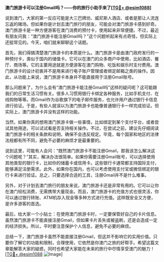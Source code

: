 **澳门旅游卡可以注册Gmail吗？——你的旅行小助手来了[[TG💪+ @esim1088](https://t.me/s/esim1088)]**

说到澳门，大家的第一反应可能是大三巴牌坊、威尼斯人酒店、或者是那让人流连忘返的赌场。但如果你是计划去澳门旅行的朋友，可能会对澳门旅游卡感到好奇。澳门旅游卡是一种方便游客在澳门消费的预付卡，使用起来非常便捷。不过，最近有朋友问我：“澳门旅游卡能注册Gmail吗？”这个问题听起来有点奇怪，但实际上还挺常见的。今天，咱们就来聊聊这个话题。

首先，我们得搞清楚澳门旅游卡的本质是什么。澳门旅游卡是由澳门政府发行的一种预付卡，类似于国内的储值卡。它可以在澳门的众多商户中使用，比如酒店、餐厅、商场等。它的主要用途就是方便游客在澳门购物、吃饭和娱乐时支付费用。澳门旅游卡的设计初衷并不是用来进行电子账户管理或者绑定邮箱之类的操作。因此，从功能上来说，澳门旅游卡本身并不能直接用于注册Gmail账号。

那么问题来了，为什么会有“澳门旅游卡能注册Gmail吗”这样的疑问呢？这可能跟我们的日常生活习惯有关。很多人习惯用银行卡绑定各种服务，比如手机支付、在线购物等等。而Gmail作为谷歌旗下的电子邮件服务，也允许用户通过银行卡信息进行验证。于是，有些人就误以为澳门旅游卡也能像普通银行卡一样完成验证。但实际上，澳门旅游卡并没有这样的功能。

当然，如果你真的想用澳门旅游卡做一些事情，比如绑定到某个支付平台，或者尝试其他用途，可以试试看是否支持相关操作。不过，在尝试之前，建议先仔细阅读澳门旅游卡的相关条款和说明，确保不会违反规定。毕竟，每个国家和地区的法律法规都有所不同，避免不必要的麻烦才是最重要的。

说到这里，可能有人会问：“既然澳门旅游卡不能注册Gmail，那我该怎么解决这个问题呢？”其实，解决办法很简单。如果你需要注册Gmail账号，可以选择使用其他类型的银行卡，比如你的储蓄卡或信用卡。这些银行卡通常都支持国际支付，能够满足注册需求。此外，如果你在国内，也可以考虑使用支付宝或微信绑定的银行卡来进行验证。总之，只要选择合适的工具，注册Gmail并不是什么难事。

另外，对于计划去澳门旅行的朋友来说，澳门旅游卡还是非常有用的。它可以让你在澳门轻松消费，无需携带大量现金。而且，澳门旅游卡的充值方式也很灵活，你可以通过银行转账、ATM机存入现金等多种方式进行充值。这样既安全又方便，是许多游客的首选。

最后，给大家一个小贴士：在使用澳门旅游卡时，一定要保管好自己的卡片信息。虽然澳门旅游卡不能直接注册Gmail，但如果卡片丢失或被盗刷，还是会造成一定的经济损失。所以，平时要注意保护个人信息，避免不必要的麻烦。

总结一下，澳门旅游卡虽然不能直接注册Gmail，但这并不影响它的实用价值。只要你了解它的功能和限制，合理使用，它依然是你澳门之旅的好帮手。希望这篇文章能解答大家的疑惑，同时也希望大家能在未来的旅行中尽情享受澳门的魅力！[[TG💪+ @esim1088](https://t.me/s/esim1088) ![Image](https://i.postimg.cc/4NQfJmqS/Snipaste-2025-05-13-00-14-12.png)]